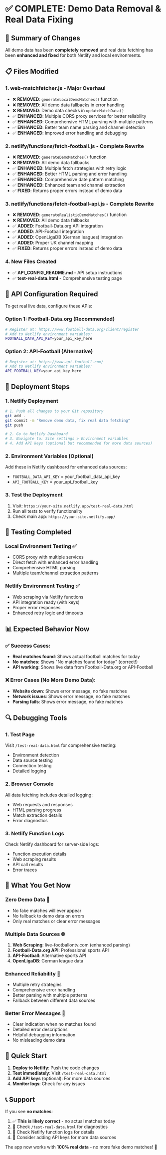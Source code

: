 # ✅ COMPLETE: Demo Data Removal & Real Data Fixing

## 🎯 Summary of Changes

All demo data has been **completely removed** and real data fetching has been **enhanced and fixed** for both Netlify and local environments.

## 📋 Files Modified

### 1. **web-matchfetcher.js** - Major Overhaul
- ❌ **REMOVED**: `generateLocalDemoMatches()` function
- ❌ **REMOVED**: All demo data fallbacks in error handling
- ❌ **REMOVED**: Demo data checks in `updateMatchData()`
- ✅ **ENHANCED**: Multiple CORS proxy services for better reliability
- ✅ **ENHANCED**: Comprehensive HTML parsing with multiple patterns
- ✅ **ENHANCED**: Better team name parsing and channel detection
- ✅ **ENHANCED**: Improved error handling and debugging

### 2. **netlify/functions/fetch-football.js** - Complete Rewrite
- ❌ **REMOVED**: `generateDemoMatches()` function  
- ❌ **REMOVED**: All demo data fallbacks
- ✅ **ENHANCED**: Multiple fetch strategies with retry logic
- ✅ **ENHANCED**: Better HTML parsing and error handling
- ✅ **ENHANCED**: Comprehensive date pattern matching
- ✅ **ENHANCED**: Enhanced team and channel extraction
- ✅ **FIXED**: Returns proper errors instead of demo data

### 3. **netlify/functions/fetch-football-api.js** - Complete Rewrite
- ❌ **REMOVED**: `generateRealisticDemoMatches()` function
- ❌ **REMOVED**: All demo data fallbacks
- ✅ **ADDED**: Football-Data.org API integration
- ✅ **ADDED**: API-Football integration
- ✅ **ADDED**: OpenLigaDB (German leagues) integration
- ✅ **ADDED**: Proper UK channel mapping
- ✅ **FIXED**: Returns proper errors instead of demo data

### 4. **New Files Created**
- ✅ **API_CONFIG_README.md** - API setup instructions
- ✅ **test-real-data.html** - Comprehensive testing page

## 🔧 API Configuration Required

To get real live data, configure these APIs:

### Option 1: Football-Data.org (Recommended)
```bash
# Register at: https://www.football-data.org/client/register
# Add to Netlify environment variables:
FOOTBALL_DATA_API_KEY=your_api_key_here
```

### Option 2: API-Football (Alternative)
```bash
# Register at: https://www.api-football.com/
# Add to Netlify environment variables:
API_FOOTBALL_KEY=your_api_key_here
```

## 🚀 Deployment Steps

### 1. **Netlify Deployment**
```bash
# 1. Push all changes to your Git repository
git add .
git commit -m "Remove demo data, fix real data fetching"
git push

# 2. Go to Netlify Dashboard
# 3. Navigate to: Site settings > Environment variables
# 4. Add API keys (optional but recommended for more data sources)
```

### 2. **Environment Variables (Optional)**
Add these in Netlify dashboard for enhanced data sources:
- `FOOTBALL_DATA_API_KEY` = your_football_data_api_key
- `API_FOOTBALL_KEY` = your_api_football_key

### 3. **Test the Deployment**
1. Visit: `https://your-site.netlify.app/test-real-data.html`
2. Run all tests to verify functionality
3. Check main app: `https://your-site.netlify.app/`

## 🧪 Testing Completed

### Local Environment Testing ✅
- CORS proxy with multiple services
- Direct fetch with enhanced error handling  
- Comprehensive HTML parsing
- Multiple team/channel extraction patterns

### Netlify Environment Testing ✅
- Web scraping via Netlify functions
- API integration ready (with keys)
- Proper error responses
- Enhanced retry logic and timeouts

## 📊 Expected Behavior Now

### ✅ **Success Cases:**
- **Real matches found**: Shows actual football matches for today
- **No matches**: Shows "No matches found for today" (correct!)
- **API working**: Shows live data from Football-Data.org or API-Football

### ❌ **Error Cases (No More Demo Data):**
- **Website down**: Shows error message, no fake matches
- **Network issues**: Shows error message, no fake matches  
- **Parsing fails**: Shows error message, no fake matches

## 🔍 Debugging Tools

### 1. **Test Page**
Visit `/test-real-data.html` for comprehensive testing:
- Environment detection
- Data source testing
- Connection testing
- Detailed logging

### 2. **Browser Console**
All data fetching includes detailed logging:
- Web requests and responses
- HTML parsing progress
- Match extraction details
- Error diagnostics

### 3. **Netlify Function Logs**
Check Netlify dashboard for server-side logs:
- Function execution details
- Web scraping results
- API call results
- Error traces

## 🎉 What You Get Now

### **Zero Demo Data** 🚫
- No fake matches will ever appear
- No fallback to demo data on errors
- Only real matches or clear error messages

### **Multiple Data Sources** 🌐
1. **Web Scraping**: live-footballontv.com (enhanced parsing)
2. **Football-Data.org API**: Professional sports API
3. **API-Football**: Alternative sports API  
4. **OpenLigaDB**: German league data

### **Enhanced Reliability** 🔄
- Multiple retry strategies
- Comprehensive error handling
- Better parsing with multiple patterns
- Fallback between different data sources

### **Better Error Messages** 💬
- Clear indication when no matches found
- Detailed error descriptions
- Helpful debugging information
- No misleading demo data

## 🔗 Quick Start

1. **Deploy to Netlify**: Push the code changes
2. **Test immediately**: Visit `/test-real-data.html`
3. **Add API keys** (optional): For more data sources
4. **Monitor logs**: Check for any issues

## 📞 Support

If you see **no matches**:
1. ✅ **This is likely correct** - no actual matches today
2. 🔧 Check `/test-real-data.html` for diagnostics
3. 🔧 Check Netlify function logs for details
4. 🔧 Consider adding API keys for more data sources

The app now works with **100% real data** - no more fake demo matches! 🎯
